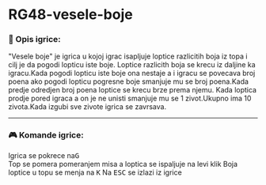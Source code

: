 # RG48-vesele-boje

### :memo: Opis igrice:
"Vesele boje" je igrica u kojoj igrac isapljuje loptice razlicitih boja iz topa i cilj je da pogodi lopticu iste boje. Loptice razlicith boja se krecu iz daljine ka igracu.Kada pogodi lopticu iste boje ona nestaje a i igracu se povecava broj poena ako pogodi lopticu pogresne boje smanjuje mu se broj poena.Kada predje odredjen broj poena loptice se krecu brze prema njemu. Kada loptica prodje pored igraca a on je ne unisti smanjuje mu se 1 zivot.Ukupno ima 10 zivota.Kada izgubi sve zivote igrica se zavrsava.
___

### :video_game: Komande igrice:
Igrica se pokrece na<kbd>G</kbd> <br>
Top se pomera pomeranjem misa a loptica se ispaljuje na levi klik
Boja loptice u topu se menja na <kbd>K</kbd>
Na <kbd>ESC</kbd> se izlazi iz igrice 
